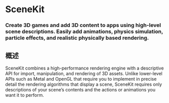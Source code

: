 # SceneKit
### Create 3D games and add 3D content to apps using high-level scene descriptions. Easily add animations, physics simulation, particle effects, and realistic physically based rendering.
## 概述
SceneKit combines a high-performance rendering engine with a descriptive API for import, manipulation, and rendering of 3D assets. Unlike lower-level APIs such as Metal and OpenGL that require you to implement in precise detail the rendering algorithms that display a scene, SceneKit requires only descriptions of your scene’s contents and the actions or animations you want it to perform.
